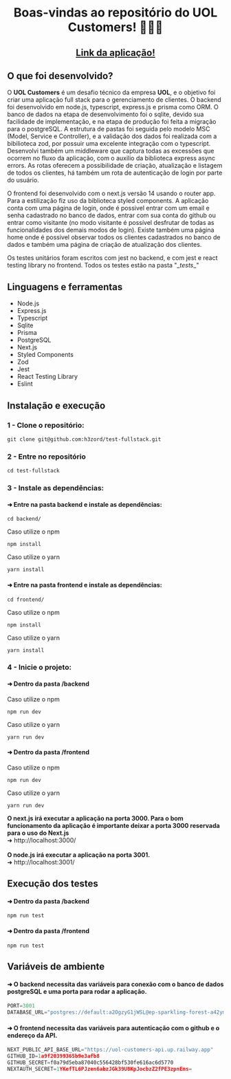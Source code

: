 <h1 align="center">Boas-vindas ao repositório do UOL Customers! 👨🏼‍💼</h1>

<h2 align="center">
  <a href="https://uol-customers.up.railway.app/" target="_blank">
    Link da aplicação!
  </a>
</h2>

## O que foi desenvolvido?

O <strong>UOL Customers</strong> é um desafio técnico da empresa <strong>UOL</strong>, e o objetivo foi criar uma aplicação full stack para o gerenciamento de clientes. O backend foi desenvolvido em node.js, typescript, express.js e prisma como ORM. O banco de dados na etapa de desenvolvimento foi o sqlite, devido sua facilidade de implementação, e na etapa de produção foi feita a migração para o postgreSQL. A estrutura de pastas foi seguida pelo modelo MSC (Model, Service e Controller), e a validação dos dados foi realizada com a bibilioteca zod, por possuir uma excelente integração com o typescript. Desenvolvi também um middleware que captura todas as excessões que ocorrem no fluxo da aplicação, com o auxilio da biblioteca express async errors. As rotas oferecem a possibilidade de criação, atualização e listagem de todos os clientes, há também um rota de autenticação de login por parte do usuário.

O frontend foi desenvolvido com o next.js versão 14 usando o router app. Para a estilização fiz uso da biblioteca styled components. A aplicação conta com uma página de login, onde é possivel entrar com um email e senha cadastrado no banco de dados, entrar com sua conta do github ou entrar como visitante (no modo visitante é possível desfrutar de todas as funcionalidades dos demais modos de login). Existe também uma página home onde é possivel observar todos os clientes cadastrados no banco de dados e também uma página de criação de atualização dos clientes.

Os testes unitários foram escritos com jest no backend, e com jest e react testing library no frontend. Todos os testes estão na pasta "\__tests__\"

## Linguagens e ferramentas

- Node.js
- Express.js
- Typescript
- Sqlite
- Prisma
- PostgreSQL
- Next.js
- Styled Components
- Zod
- Jest
- React Testing Library
- Eslint

## Instalação e execução

### 1 - Clone o repositório:
```
git clone git@github.com:h3zord/test-fullstack.git
```

### 2 - Entre no repositório
```
cd test-fullstack
```

### 3 - Instale as dependências:
#### ➜ Entre na pasta backend e instale as dependências:
```
cd backend/
```
Caso utilize o npm
```
npm install
```
Caso utilize o yarn
```
yarn install
```
#### ➜ Entre na pasta frontend e instale as dependências:
```
cd frontend/
```
Caso utilize o npm
```
npm install
```
Caso utilize o yarn
```
yarn install
```

### 4 - Inicie o projeto:
#### ➜ Dentro da pasta /backend

Caso utilize o npm
```
npm run dev
```
Caso utilize o yarn
```
yarn run dev
```

#### ➜ Dentro da pasta /frontend

Caso utilize o npm
```
npm run dev
```
Caso utilize o yarn
```
yarn run dev
```

<strong>O next.js irá executar a aplicação na porta 3000. Para o bom funcionamento da aplicação é importante deixar a porta 3000 reservada para o uso do Next.js</strong>
<br/>
➜ http://localhost:3000/
<br/>
<br/>
<strong>O node.js irá executar a aplicação na porta 3001.</strong>
<br/>
➜ http://localhost:3001/

## Execução dos testes
#### ➜ Dentro da pasta /backend
```
npm run test
```
#### ➜ Dentro da pasta /frontend
```
npm run test
```

## Variáveis de ambiente

#### ➜ O backend necessita das variáveis para conexão com o banco de dados postgreSQL e uma porta para rodar a aplicação.
```javascript
PORT=3001
DATABASE_URL="postgres://default:a2OgzyG1jWSL@ep-sparkling-forest-a42ymh7g.us-east-1.aws.neon.tech:5432/verceldb?sslmode=require"
```

#### ➜ O frontend necessita das variáveis para autenticação com o github e o endereço da API.
```javascript
NEXT_PUBLIC_API_BASE_URL="https://uol-customers-api.up.railway.app"
GITHUB_ID=1a9f20399365b9e3afb8
GITHUB_SECRET=f0a79d5eba87040c556428bf530fe616ac6d5770
NEXTAUTH_SECRET=1YKefTL6PJzen6abzJGk39U8KpJocbzZ2fPE3zpnEms=
```
